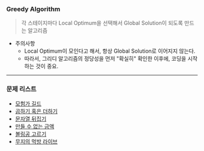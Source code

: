### Greedy Algorithm
> 각 스테이지마다 Local Optimum을 선택해서 Global Solution이 되도록 만드는 알고리즘

* 주의사항
  * Local Optimum이 모인다고 해서, 항상 Global Solution로 이어지지 않는다.
  * 따라서, 그리디 알고리즘의 정당성을 먼저 "확실히" 확인한 이후에, 코딩을 시작하는 것이 중요.

<hr>

### 문제 리스트

* [모험가 길드](https://github.com/PoSungKim/algorithm_review/blob/master/greedy/1.%EB%AA%A8%ED%97%98%EA%B0%80%20%EA%B8%B8%EB%93%9C.md)
* [곱하기 혹은 더하기](https://github.com/PoSungKim/algorithm_review/blob/master/greedy/2.%EA%B3%B1%ED%95%98%EA%B8%B0%20%ED%98%B9%EC%9D%80%20%EB%8D%94%ED%95%98%EA%B8%B0.md)
* [문자열 뒤집기](https://github.com/PoSungKim/algorithm_review/blob/master/greedy/3.%EB%AC%B8%EC%9E%90%EC%97%B4%20%EB%92%A4%EC%A7%91%EA%B8%B0.md)
* [만들 수 없는 금액](https://github.com/PoSungKim/algorithm_review/blob/master/greedy/4.%EB%A7%8C%EB%93%A4%20%EC%88%98%20%EC%97%86%EB%8A%94%20%EA%B8%88%EC%95%A1.md)
* [볼링공 고르기](https://github.com/PoSungKim/algorithm_review/blob/master/greedy/5.%EB%B3%BC%EB%A7%81%EA%B3%B5%20%EA%B3%A0%EB%A5%B4%EA%B8%B0.md)
* [무지의 먹방 라이브](https://github.com/PoSungKim/algorithm_review/blob/master/greedy/6.%EB%AC%B4%EC%A7%80%EC%9D%98%20%EB%A8%B9%EB%B0%A9%20%EB%9D%BC%EC%9D%B4%EB%B8%8C.md)
